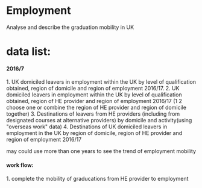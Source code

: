 # Employment
Analyse and describe the graduation mobility in UK

# data list:
<h4> 2016/7</h4>
1. UK domiciled leavers in employment within the UK by level of qualification obtained, region of domicile and region of employment 2016/17.
2. UK domiciled leavers in employment within the UK by level of qualification obtained, region of HE provider and region of employment 2016/17 (1 2 choose one or combine the region of HE provider and region of domicile together)
3. Destinations of leavers from HE providers (including from designated courses at alternative providers) by domicile and activity(using "overseas work" data)
4. Destinations of UK domiciled leavers in employment in the UK by region of domicile, region of HE provider and region of employment 2016/17


<p>may could use more than one years to see the trend of employment mobility


<h4> work flow: </h4>
1. complete the mobility of graducations from HE provider to employment
